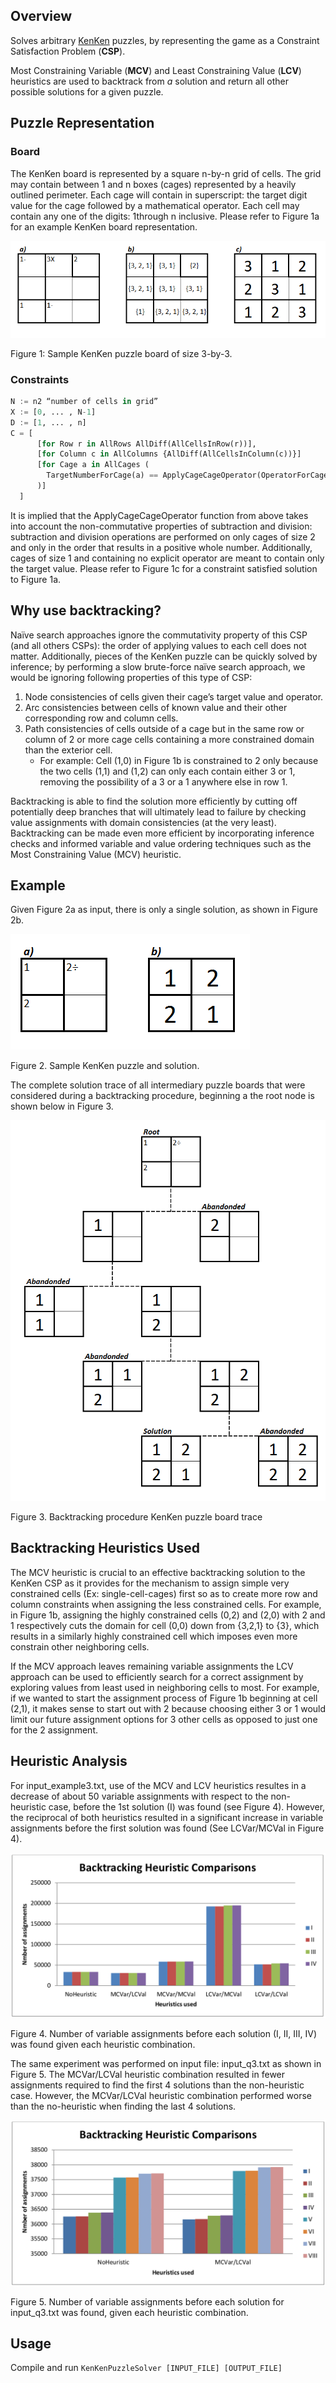 ## Overview
Solves arbitrary [KenKen](https://en.wikipedia.org/wiki/KenKen) puzzles, by representing the game as a Constraint Satisfaction Problem (**CSP**).

Most Constraining Variable (**MCV**) and Least Constraining Value (**LCV**) heuristics are used to backtrack 
from *a* solution and return all other possible solutions for a given puzzle.

## Puzzle Representation

### Board

The KenKen board is represented by a square n-by-n grid of cells. The grid may contain between 1 and n boxes
(cages) represented by a heavily outlined perimeter. Each cage will contain in superscript: the target digit value
for the cage followed by a mathematical operator. Each cell may contain any one of the digits: 1through n
inclusive. Please refer to Figure 1a for an example KenKen board representation.

![Figure 1](https://raw.githubusercontent.com/mmccartn/AIKenKenSolver/master/figures/1.png)

Figure 1: Sample KenKen puzzle board of size 3-by-3.

### Constraints

```python
N := n2 “number of cells in grid”
X := [0, ... , N-1]
D := [1, ... , n]
C = [
      [for Row r in AllRows AllDiff(AllCellsInRow(r))],
      [for Column c in AllColumns {AllDiff(AllCellsInColumn(c))}]
      [for Cage a in AllCages (
        TargetNumberForCage(a) == ApplyCageCageOperator(OperatorForCage(a), AllCellsInCage(a))
      )]
  ]
```

It is implied that the ApplyCageCageOperator function from above takes into account the non-commutative
properties of subtraction and division: subtraction and division operations are performed on only cages of size 2
and only in the order that results in a positive whole number.
Additionally, cages of size 1 and containing no explicit operator are meant to contain only the target value.
Please refer to Figure 1c for a constraint satisfied solution to Figure 1a.

## Why use backtracking?

Naïve search approaches ignore the commutativity property of this CSP (and all others CSPs): the order of
applying values to each cell does not matter.
Additionally, pieces of the KenKen puzzle can be quickly solved by inference; by performing a slow brute-force
naïve search approach, we would be ignoring following properties of this type of CSP:

1. Node consistencies of cells given their cage’s target value and operator.
2. Arc consistencies between cells of known value and their other corresponding row and column cells.
3. Path consistencies of cells outside of a cage but in the same row or column of 2 or more cage cells containing a more constrained domain than the exterior cell.
      * For example: Cell (1,0) in Figure 1b is constrained to 2 only because the two cells (1,1) and (1,2) can only each contain either 3 or 1, removing the possibility of a 3 or a 1 anywhere else in row 1.

Backtracking is able to find the solution more efficiently by cutting off potentially deep branches that will
ultimately lead to failure by checking value assignments with domain consistencies (at the very least).
Backtracking can be made even more efficient by incorporating inference checks and informed variable and value
ordering techniques such as the Most Constraining Value (MCV) heuristic.

## Example

Given Figure 2a as input, there is only a single solution, as shown in Figure 2b.

![Figure 2](https://raw.githubusercontent.com/mmccartn/AIKenKenSolver/master/figures/2.png)

Figure 2. Sample KenKen puzzle and solution.

The complete solution trace of all intermediary puzzle boards that were considered during a backtracking procedure,
beginning a the root node is shown below in Figure 3.

![Figure 3](https://raw.githubusercontent.com/mmccartn/AIKenKenSolver/master/figures/3.png)

Figure 3. Backtracking procedure KenKen puzzle board trace

## Backtracking Heuristics Used

The MCV heuristic is crucial to an effective backtracking solution to the KenKen CSP as it provides for the
mechanism to assign simple very constrained cells (Ex: single-cell-cages) first so as to create more row and
column constraints when assigning the less constrained cells. For example, in Figure 1b, assigning the highly
constrained cells (0,2) and (2,0) with 2 and 1 respectively cuts the domain for cell (0,0) down from {3,2,1} to {3}, which results in a similarly highly constrained cell which imposes even more constrain other neighboring cells.

If the MCV approach leaves remaining variable assignments the LCV approach can be used to efficiently search
for a correct assignment by exploring values from least used in neighboring cells to most. For example, if we
wanted to start the assignment process of Figure 1b beginning at cell (2,1), it makes sense to start out with 2
because choosing either 3 or 1 would limit our future assignment options for 3 other cells as opposed to just one
for the 2 assignment.

## Heuristic Analysis

For input_example3.txt, use of the MCV and LCV heuristics resultes in a decrease of about 50 variable
assignments with respect to the non-heuristic case, before the 1st solution (I) was found (see Figure 4). However, the reciprocal of both heuristics resulted in a significant increase in variable assignments before the first solution was found (See LCVar/MCVal in Figure 4).

![Figure 4](https://raw.githubusercontent.com/mmccartn/AIKenKenSolver/master/figures/4.png)

Figure 4. Number of variable assignments before each solution (I, II, III, IV) was found given each heuristic combination.

The same experiment was performed on input file: input_q3.txt as shown in Figure 5. The MCVar/LCVal
heuristic combination resulted in fewer assignments required to find the first 4 solutions than the non-heuristic  case. However, the MCVar/LCVal heuristic combination performed worse than the no-heuristic when finding the last 4 solutions.

![Figure 5](https://raw.githubusercontent.com/mmccartn/AIKenKenSolver/master/figures/5.png)

Figure 5. Number of variable assignments before each solution for input_q3.txt was found, given each heuristic combination.

## Usage

Compile and run `KenKenPuzzleSolver [INPUT_FILE] [OUTPUT_FILE]`
